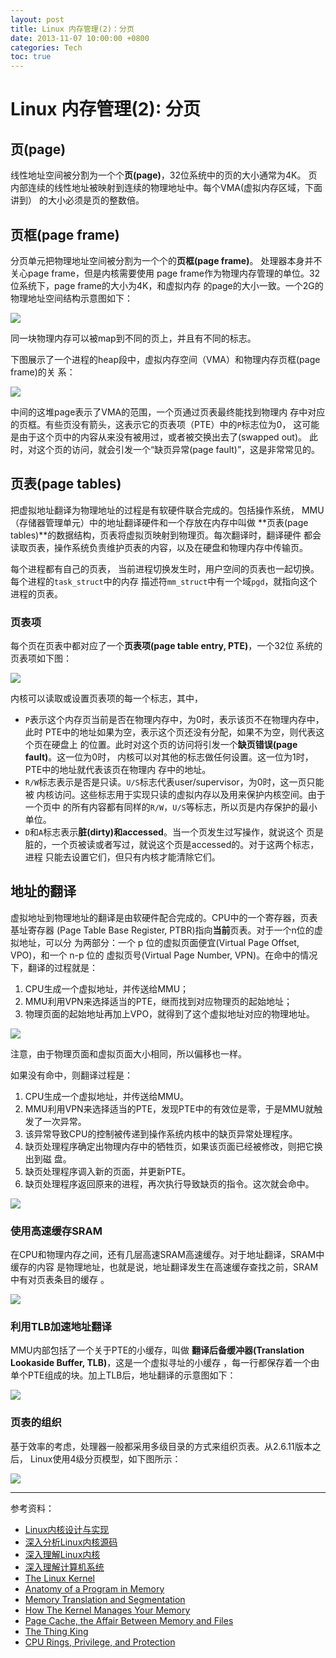 ```yaml
---
layout: post
title: Linux 内存管理(2)：分页
date: 2013-11-07 10:00:00 +0800
categories: Tech
toc: true
---
```


# Linux 内存管理(2): 分页

## 页(page)

线性地址空间被分割为一个个**页(page)**，32位系统中的页的大小通常为4K。
页内部连续的线性地址被映射到连续的物理地址中。每个VMA(虚拟内存区域，下面讲到）
的大小必须是页的整数倍。

## 页框(page frame)

分页单元把物理地址空间被分割为一个个的**页框(page frame)**。
处理器本身并不关心page frame，但是内核需要使用
page frame作为物理内存管理的单位。32位系统下，page frame的大小为4K，和虚拟内存
的page的大小一致。一个2G的物理地址空间结构示意图如下：

![](img/physicalAddressSpace.png)

同一块物理内存可以被map到不同的页上，并且有不同的标志。

下图展示了一个进程的heap段中，虚拟内存空间（VMA）和物理内存页框(page frame)的关
系：

![](img/heapMapped.png)

中间的这堆page表示了VMA的范围，一个页通过页表最终能找到物理内
存中对应的页框。有些页没有箭头，这表示它的页表项（PTE）中的`P`标志位为0，
这可能是由于这个页中的内容从来没有被用过，或者被交换出去了(swapped out)。
此时，对这个页的访问，就会引发一个“缺页异常(page fault)”，这是非常常见的。

## 页表(page tables)

把虚拟地址翻译为物理地址的过程是有软硬件联合完成的。包括操作系统，
MMU（存储器管理单元）中的地址翻译硬件和一个存放在内存中叫做
**页表(page tables)**的数据结构，页表将虚拟页映射到物理页。每次翻译时，翻译硬件
都会读取页表，操作系统负责维护页表的内容，以及在硬盘和物理内存中传输页。

每个进程都有自己的页表，
当前进程切换发生时，用户空间的页表也一起切换。每个进程的`task_struct`中的内存
描述符`mm_struct`中有一个域`pgd`，就指向这个进程的页表。

### 页表项

每个页在页表中都对应了一个**页表项(page table entry, PTE)**，一个32位
系统的页表项如下图：

![](img/x86PageTableEntry4KB.png)

内核可以读取或设置页表项的每一个标志，其中，

*   `P`表示这个内存页当前是否在物理内存中，为0时，表示该页不在物理内存中，此时
    PTE中的地址如果为空，表示这个页还没有分配，如果不为空，则代表这个页在硬盘上
    的位置。此时对这个页的访问将引发一个**缺页错误(page fault)**。这一位为0时，
    内核可以对其他的标志做任何设置。这一位为1时，PTE中的地址就代表该页在物理内
    存中的地址。
*   `R/W`标志表示是否是只读。`U/S`标志代表user/supervisor，为0时，这一页只能被
    内核访问。这些标志用于实现只读的虚拟内存以及用来保护内核空间。由于一个页中
    的所有内容都有同样的`R/W`，`U/S`等标志，所以页是内存保护的最小单位。
*   `D`和`A`标志表示**脏(dirty)**和**accessed**。当一个页发生过写操作，就说这个
    页是脏的，一个页被读或者写过，就说这个页是accessed的。对于这两个标志，进程
    只能去设置它们，但只有内核才能清除它们。


## 地址的翻译

虚拟地址到物理地址的翻译是由软硬件配合完成的。CPU中的一个寄存器，页表基址寄存器
(Page Table Base Register, PTBR)指向**当前**页表。对于一个n位的虚拟地址，可以分
为两部分：一个 p 位的虚拟页面便宜(Virtual Page Offset, VPO)，和一个 n-p 位的
虚拟页号(Virtual Page Number, VPN)。在命中的情况下，翻译的过程就是：

1. CPU生成一个虚拟地址，并传送给MMU；
2. MMU利用VPN来选择适当的PTE，继而找到对应物理页的起始地址；
3. 物理页面的起始地址再加上VPO，就得到了这个虚拟地址对应的物理地址。

![](img/mm_02_page_page_hit.jpg)

注意，由于物理页面和虚拟页面大小相同，所以偏移也一样。

如果没有命中，则翻译过程是：

1. CPU生成一个虚拟地址，并传送给MMU。
2. MMU利用VPN来选择适当的PTE，发现PTE中的有效位是零，于是MMU就触发了一次异常。
3. 该异常导致CPU的控制被传递到操作系统内核中的缺页异常处理程序。
4. 缺页处理程序确定出物理内存中的牺牲页，如果该页面已经被修改，则把它换出到磁
盘。
5. 缺页处理程序调入新的页面，并更新PTE。
6. 缺页处理程序返回原来的进程，再次执行导致缺页的指令。这次就会命中。

![](img/mm_02_page_page_not_hit.jpg)


### 使用高速缓存SRAM

在CPU和物理内存之间，还有几层高速SRAM高速缓存。对于地址翻译，SRAM中缓存的内容
是物理地址，也就是说，地址翻译发生在高速缓存查找之前，SRAM中有对页表条目的缓存
。

![](img/mm_02_page_page_and_sram.jpg)

### 利用TLB加速地址翻译

MMU内部包括了一个关于PTE的小缓存，叫做
**翻译后备缓冲器(Translation Lookaside Buffer, TLB)**，这是一个虚拟寻址的小缓存
，每一行都保存着一个由单个PTE组成的块。加上TLB后，地址翻译的示意图如下：

![](img/mm_02_page_page_and_tlb.jpg)

### 页表的组织

基于效率的考虑，处理器一般都采用多级目录的方式来组织页表。从2.6.11版本之后，
Linux使用4级分页模型，如下图所示：

![](img/LinuxPagingModel.jpg)


----

参考资料：

* [Linux内核设计与实现](http://book.douban.com/subject/6097773/)
* [深入分析Linux内核源码](http://oss.org.cn/kernel-book/ch06/6.3.1.htm)
* [深入理解Linux内核](http://book.douban.com/subject/2287506/)
* [深入理解计算机系统](http://book.douban.com/subject/5333562/)
* [The Linux Kernel](http://www.win.tue.nl/~aeb/linux/lk/lk.html)
* [Anatomy of a Program in Memory](http://duartes.org/gustavo/blog/post/anatomy-of-a-program-in-memory)
* [Memory Translation and Segmentation](http://duartes.org/gustavo/blog/post/memory-translation-and-segmentation)
* [How The Kernel Manages Your Memory](http://duartes.org/gustavo/blog/post/how-the-kernel-manages-your-memory)
* [Page Cache, the Affair Between Memory and Files](http://duartes.org/gustavo/blog/category/linux)
* [The Thing King](http://duartes.org/gustavo/blog/post/the-thing-king)
* [CPU Rings, Privilege, and Protection](http://duartes.org/gustavo/blog/post/cpu-rings-privilege-and-protection)
